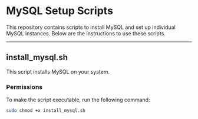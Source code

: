 # MySQL Setup Scripts

This repository contains scripts to install MySQL and set up individual MySQL instances. Below are the instructions to use these scripts.

---

## install_mysql.sh

This script installs MySQL on your system.

### Permissions

To make the script executable, run the following command:

```bash
sudo chmod +x install_mysql.sh
